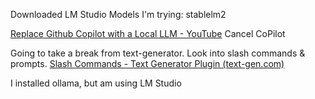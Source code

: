 Downloaded LM Studio
Models I'm trying:
stablelm2


[Replace Github Copilot with a Local LLM - YouTube](https://www.youtube.com/watch?v=F1bXfnrzAxM)
Cancel CoPilot

Going to take a break from text-generator. Look into slash commands & prompts.
[Slash Commands - Text Generator Plugin (text-gen.com)](https://docs.text-gen.com/_notes/2-+Options/Settings/Slash+Commands)

I installed ollama, but am using LM Studio